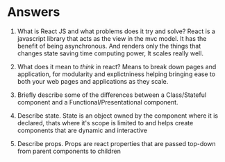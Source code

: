 # Answers

1.  What is React JS and what problems does it try and solve?
React is a javascript library that acts as the view in the mvc model. It has the benefit of being asynchronous. And renders only the things that changes state saving time computing power, It scales really well. 

1.  What does it mean to _think_ in react?
Means to break down pages and application, for modularity and explictniness 
 helping bringing ease to both your web pages and applications as they scale.

1.  Briefly describe some of the differences between a Class/Stateful component and a Functional/Presentational component.

1.  Describe state.
State is an object owned by the component where it is declared, thats where it's scope is limited to
and helps create components that are dynamic and interactive
1.  Describe props.
Props are react properties that are passed top-down from parent components to children
